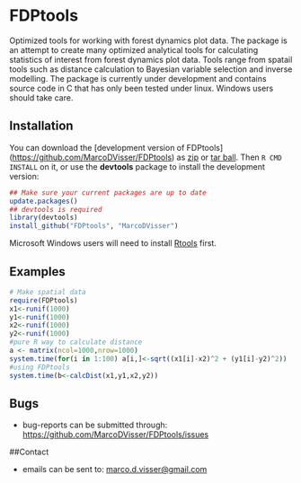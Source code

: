 FDPtools
========

Optimized tools for working with forest dynamics plot data. The package is an 
attempt to create many optimized analytical tools for calculating statistics
of interest from forest dynamics plot data. Tools range from spatail tools such
as distance calculation to Bayesian variable selection and inverse modelling.
The package is currently under development and contains source code in C 
that has only been tested under linux. Windows users should take care.

## Installation

You can download the [development version of FDPtools]
(https://github.com/MarcoDVisser/FDPtools) as [zip](https://github.com/MarcoDVisser/FDPtools/zipball/master) or [tar ball](https://github.com/MarcoDVisser/FDPtools/tarball/master). Then `R CMD INSTALL` on it, or use the **devtools** package to install the development version:

```r
## Make sure your current packages are up to date
update.packages()
## devtools is required
library(devtools)
install_github("FDPtools", "MarcoDVisser")
```
Microsoft Windows users will need to install [Rtools](http://www.murdoch-sutherland.com/Rtools/) first.

## Examples 
```r
# Make spatial data
require(FDPtools)
x1<-runif(1000)
y1<-runif(1000)
x2<-runif(1000)
y2<-runif(1000)
#pure R way to calculate distance
a <- matrix(ncol=1000,nrow=1000)
system.time(for(i in 1:100) a[i,]<-sqrt((x1[i]-x2)^2 + (y1[i]-y2)^2))
#using FDPtools
system.time(b<-calcDist(x1,y1,x2,y2))

```

## Bugs
* bug-reports can be submitted through: <https://github.com/MarcoDVisser/FDPtools/issues>

##Contact
* emails can be sent to: <marco.d.visser@gmail.com>
